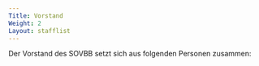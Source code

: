 ```yaml
---
Title: Vorstand
Weight: 2
Layout: stafflist
---
```



Der Vorstand des SOVBB setzt sich aus folgenden Personen zusammen:

